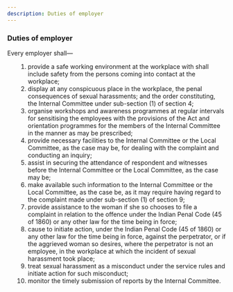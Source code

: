 ```yaml
---
description: Duties of employer
---
```


<style>
    ol.outer-list {
        list-style-type: lower-alpha;
    }
    ol.outer-list ol.inner-list {
        list-style-type: lower-alpha;
    }
</style>

### Duties of employer

Every employer shall—
<ol class="outer-list">
    <ol class="innerlist">
        <li> provide a safe working environment at the workplace with shall include safety from the persons coming into contact at the workplace;
        <li> display at any conspicuous place in the workplace, the penal consequences of sexual harassments; and the order constituting, the Internal Committee under sub-section (1) of section 4;
        <li> organise workshops and awareness programmes at regular intervals for sensitising the employees with the provisions of the Act and orientation programmes for the members of the Internal Committee in the manner as may be prescribed;
        <li> provide necessary facilities to the Internal Committee or the Local Committee, as the case may be, for dealing with the complaint and conducting an inquiry;
        <li> assist in securing the attendance of respondent and witnesses before the Internal Committee or the Local Committee, as the case may be;
        <li> make available such information to the Internal Committee or the Local Committee, as the case be, as it may require having regard to the complaint made under sub-section (1) of section 9;
        <li> provide assistance to the woman if she so chooses to file a complaint in relation to the offence under the Indian Penal Code (45 of 1860) or any other law for the time being in force;
        <li> cause to initiate action, under the Indian Penal Code (45 of 1860) or any other law for the time being in force, against the perpetrator, or if the aggrieved woman so desires, where the perpetrator is not an employee, in the workplace at which the incident of sexual harassment took place;
        <li> treat sexual harassment as a misconduct under the service rules and initiate action for such misconduct;
        <li> monitor the timely submission of reports by the Internal Committee.
    </ol>
</ol>

